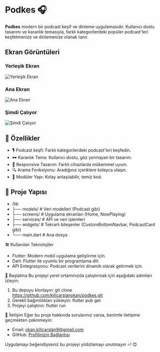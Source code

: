 # Podkes 🎧

**Podkes** modern bir podcast keşif ve dinleme uygulamasıdır. Kullanıcı dostu tasarımı ve karanlık temasıyla, farklı kategorilerdeki popüler podcast'leri keşfetmenize ve dinlemenize olanak tanır.

## Ekran Görüntüleri

### Yerleşik Ekran
![Yerleşik Ekran](./screenshots/onboarding_screen.jpg)

### Ana Ekran
![Ana Ekran](./screenshots/home_screen.jpg)

### Şimdi Çalıyor
![Şimdi Çalıyor](./screenshots/now_playing.jpg)

## 🚀 Özellikler

- 🎙️ Podcast keşfi: Farklı kategorilerdeki podcast'leri keşfedin.
- 🕶️ Karanlık Tema: Kullanıcı dostu, göz yormayan bir tasarım.
- 📱 Responsive Tasarım: Farklı cihazlarda mükemmel uyum.
- 🔍 Arama Fonksiyonu: Aradığınız içeriklere kolayca ulaşın.
- 📂 Modüler Yapı: Kolay anlaşılabilir, temiz kod.

## 📂 Proje Yapısı

- /lib
 -  ├── models/          # Veri modelleri (Podcast gibi)
 -  ├── screens/         # Uygulama ekranları (Home, NowPlaying)
 -  ├── services/        # API ve veri işlemleri
 -  ├── widgets/         # Tekrarlı bileşenler (CustomBottomNavbar, PodcastCard gibi)
 -  └── main.dart        # Ana dosya

🛠️ Kullanılan Teknolojiler
- Flutter: Modern mobil uygulama geliştirme için.
- Dart: Flutter ile uyumlu bir programlama dili.
- API Entegrasyonu: Podcast verilerini dinamik olarak getirmek için.

🚀 Başlatma
Bu projeyi yerel ortamınızda çalıştırmak için aşağıdaki adımları izleyin:
1. Bu depoyu klonlayın:
git clone https://github.com/kilicarslanokan/podkes.git
2. Gerekli bağımlılıkları yükleyin:
flutter pub get
3. Projeyi çalıştırın:
flutter run

📧 İletişim
Eğer bu proje hakkında sorularınız varsa, benimle iletişime geçmekten çekinmeyin:

- Email: okan.kilicarslan9@gmail.com
- GitHub: [Profilinizin Bağlantısı](https://github.com/kilicarslanokan)

Uygulamayı beğendiyseniz bu projeyi yıldızlamayı unutmayın ⭐! 😊
